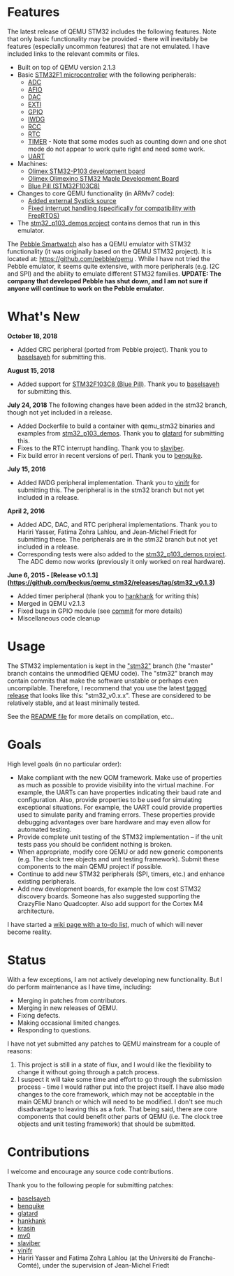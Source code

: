 # Features

The latest release of QEMU STM32 includes the following features.  Note that only basic functionality may be provided - there will inevitably be features (especially uncommon features) that are not emulated.  I have included links to the relevant commits or files.
* Built on top of QEMU version 2.1.3
* Basic [STM32F1 microcontroller](https://github.com/beckus/qemu_stm32/blob/stm32/hw/arm/stm32.c) with the following peripherals:
  * [ADC](https://github.com/beckus/qemu_stm32/blob/stm32/hw/arm/stm32_adc.c)
  * [AFIO](https://github.com/beckus/qemu_stm32/blob/stm32/hw/gpio/stm32_afio.c)
  * [DAC](https://github.com/beckus/qemu_stm32/blob/stm32/hw/arm/stm32_dac.c)
  * [EXTI](https://github.com/beckus/qemu_stm32/blob/stm32/hw/gpio/stm32_exti.c)
  * [GPIO](https://github.com/beckus/qemu_stm32/blob/stm32/hw/gpio/stm32_gpio.c)
  * [IWDG](https://github.com/beckus/qemu_stm32/blob/stm32/hw/arm/stm32_iwdg.c)
  * [RCC](https://github.com/beckus/qemu_stm32/blob/stm32/hw/arm/stm32_rcc.c)
  * [RTC](https://github.com/beckus/qemu_stm32/blob/stm32/hw/timer/stm32_rtc.c)
  * [TIMER](https://github.com/beckus/qemu_stm32/blob/stm32/hw/timer/stm32_timer.c) - 
    Note that some modes such as counting down and one shot mode do not appear to work quite right and need some work.
  * [UART](https://github.com/beckus/qemu_stm32/blob/stm32/hw/char/stm32_uart.c)
* Machines:
  * [Olimex STM32-P103 development board](https://github.com/beckus/qemu_stm32/blob/stm32/hw/arm/stm32_p103.c)
  * [Olimex Olimexino STM32 Maple Development Board](https://github.com/beckus/qemu_stm32/blob/stm32/hw/arm/stm32_maple.c)
  * [Blue Pill (STM32F103C8)](https://github.com/beckus/qemu_stm32/blob/stm32/hw/arm/stm32_f103c8.c)
* Changes to core QEMU functionality (in ARMv7 code):
  * [Added external Systick source](https://github.com/beckus/qemu_stm32/commit/3ff4c22bb0d5f73e7bdbb825a38027d12420fe4e)
  * [Fixed interrupt handling (specifically for compatibility with FreeRTOS)](https://github.com/beckus/qemu_stm32/commit/88a7608eba13ac882259341ca043c492f7be181c)
* The [stm32_p103_demos project](https://github.com/beckus/stm32_p103_demos) contains demos that run in this emulator.

The [Pebble Smartwatch](https://www.pebble.com/) also has a QEMU emulator with STM32 functionality (it was originally based on the QEMU STM32 project).  It is located at: https://github.com/pebble/qemu .  While I have not tried the Pebble emulator, it seems quite extensive, with more peripherals (e.g. I2C and SPI) and the ability to emulate different STM32 families. **UPDATE: The company that developed Pebble has shut down, and I am not sure if anyone will continue to work on the Pebble emulator.**


# What's New

**October 18, 2018**
- Added CRC peripheral (ported from Pebble project). Thank you to [baselsayeh](https://github.com/baselsayeh) for submitting this.

**August 15, 2018**
- Added support for [STM32F103C8 (Blue Pill)](https://wiki.stm32duino.com/index.php?title=Blue_Pill).  Thank you to [baselsayeh](https://github.com/baselsayeh) for submitting this.

**July 24, 2018**
The following changes have been added in the stm32 branch, though not yet included in a release.
- Added Dockerfile to build a container with qemu_stm32 binaries and examples from [stm32_p103_demos](https://github.com/beckus/stm32_p103_demos).  Thank you to [glatard](https://github.com/glatard) for submitting this.
- Fixes to the RTC interrupt handling.  Thank you to [slaviber](https://github.com/slaviber).
- Fix build error in recent versions of perl.  Thank you to [benquike](https://github.com/benquike).

**July 15, 2016**
- Added IWDG peripheral implementation.  Thank you to [vinifr](https://github.com/vinifr) for submitting this.  The peripheral is in the stm32 branch but not yet included in a release.

**April 2, 2016**
- Added ADC, DAC, and RTC peripheral implementations.  Thank you to Hariri Yasser, Fatima Zohra Lahlou, and Jean-Michel Friedt for submitting these.  The peripherals are in the stm32 branch but not yet included in a release.
- Corresponding tests were also added to the [stm32_p103_demos project](https://github.com/beckus/stm32_p103_demos).  The ADC demo now works (previously it only worked on real hardware).

**June 6, 2015 - [Release v0.1.3] (https://github.com/beckus/qemu_stm32/releases/tag/stm32_v0.1.3)**
- Added timer peripheral (thank you to [hankhank](https://github.com/hankhank) for writing this)
- Merged in QEMU v2.1.3
- Fixed bugs in GPIO module (see [commit](https://github.com/beckus/qemu_stm32/commit/3e846fc6272ea226cd3fa5bd255a71e30be0e9b5) for more details)
- Miscellaneous code cleanup

# Usage
The STM32 implementation is kept in the ["stm32"](https://github.com/beckus/qemu_stm32/tree/stm32) branch (the "master" branch contains the unmodified QEMU code).
The "stm32" branch may contain commits that make the software unstable or perhaps even uncompilable.
Therefore, I recommend that you use the latest [tagged release](https://github.com/beckus/qemu_stm32/releases) that looks like this: "stm32_v0.x.x".
These are considered to be relatively stable, and at least minimally tested.

See the [README file](https://github.com/beckus/qemu_stm32/blob/stm32/README) for more details on compilation, etc..

# Goals
High level goals (in no particular order):
* Make compliant with the new QOM framework.  Make use of properties as much as possible to provide visibility into the virtual machine.  For example, the UARTs can have properties indicating their baud rate and configuration.  Also, provide properties to be used for simulating exceptional situations.  For example, the UART could provide properties used to simulate parity and framing errors.  These properties provide debugging advantages over bare hardware and may even allow for automated testing.
* Provide complete unit testing of the STM32 implementation – if the unit tests pass you should be confident nothing is broken.
* When appropriate, modify core QEMU or add new generic components (e.g. The clock tree objects and unit testing framework).  Submit these components to the main QEMU project if possible.
* Continue to add new STM32 peripherals (SPI, timers, etc.) and enhance existing peripherals.
* Add new development boards, for example the low cost STM32 discovery boards.  Someone has also suggested supporting the CrazyFlie Nano Quadcopter.  Also add support for the Cortex M4 architecture.

I have started a [wiki page with a to-do list](https://github.com/beckus/qemu_stm32/wiki/To-Do), much of which will never become reality.

# Status
With a few exceptions, I am not actively developing new functionality.  But I do perform maintenance as I have time, including:
* Merging in patches from contributors.
* Merging in new releases of QEMU.
* Fixing defects.
* Making occasional limited changes.
* Responding to questions.

I have not yet submitted any patches to QEMU mainstream for a couple of reasons:

1. This project is still in a state of flux, and I would like the flexibility to change it without going through a patch process.
2. I suspect it will take some time and effort to go through the submission process - time I would rather put into the project itself.  I have also made changes to the core framework, which may not be acceptable in the main QEMU branch or which will need to be modified.  I don't see much disadvantage to leaving this as a fork.  That being said, there are core components that could benefit other parts of QEMU (i.e. The clock tree objects and unit testing framework) that should be submitted.

# Contributions
I welcome and encourage any source code contributions.

Thank you to the following people for submitting patches:
* [baselsayeh](https://github.com/baselsayeh)
* [benquike](https://github.com/benquike)
* [glatard](https://github.com/glatard)
* [hankhank](https://github.com/hankhank)
* [krasin](https://github.com/krasin)
* [mv0](https://github.com/mv0)
* [slaviber](https://github.com/slaviber)
* [vinifr](https://github.com/vinifr)
* Hariri Yasser and Fatima Zohra Lahlou (at the Université de Franche-Comté), under the supervision of Jean-Michel Friedt 
